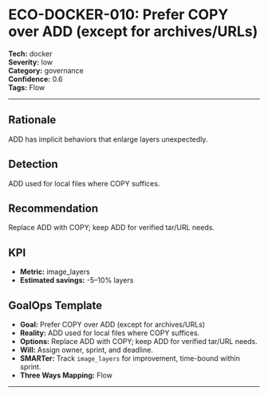 # ECO-DOCKER-010: Prefer COPY over ADD (except for archives/URLs)

**Tech:** docker  
**Severity:** low  
**Category:** governance  
**Confidence:** 0.6  
**Tags:** Flow

---

## Rationale
ADD has implicit behaviors that enlarge layers unexpectedly.

## Detection
ADD used for local files where COPY suffices.

## Recommendation
Replace ADD with COPY; keep ADD for verified tar/URL needs.

## KPI
- **Metric:** image_layers  
- **Estimated savings:** -5–10% layers

## GoalOps Template
- **Goal:** Prefer COPY over ADD (except for archives/URLs)  
- **Reality:** ADD used for local files where COPY suffices.  
- **Options:** Replace ADD with COPY; keep ADD for verified tar/URL needs.  
- **Will:** Assign owner, sprint, and deadline.  
- **SMARTer:** Track `image_layers` for improvement, time-bound within sprint.  
- **Three Ways Mapping:** Flow

---

